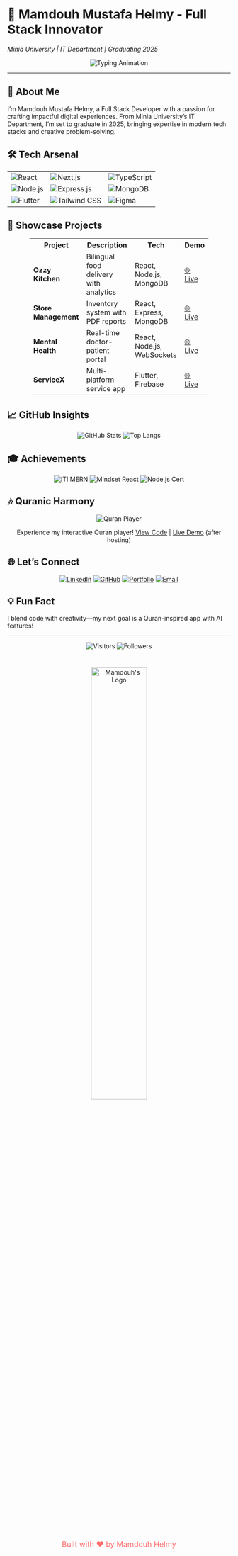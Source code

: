 # 🚀 Mamdouh Mustafa Helmy - Full Stack Innovator
*Minia University | IT Department | Graduating 2025*

<div align="center">
  <img src="https://readme-typing-svg.demolab.com?font=Fira+Code&size=35&duration=4000&pause=1000&color=FF6B6B&center=true&vCenter=true&width=900&height=100&lines=Welcome+to+My+World!;Full+Stack+Developer+Extraordinaire;MERN+Stack+Master;UI%2FUX+Visionary" alt="Typing Animation" />
</div>

---

## 🌟 About Me
I’m Mamdouh Mustafa Helmy, a Full Stack Developer with a passion for crafting impactful digital experiences. From Minia University’s IT Department, I’m set to graduate in 2025, bringing expertise in modern tech stacks and creative problem-solving.

## 🛠️ Tech Arsenal
<div align="center">
  <table>
    <tr>
      <td><img src="https://img.shields.io/badge/React-20232A?style=for-the-badge&logo=react&logoColor=61DAFB" alt="React" /></td>
      <td><img src="https://img.shields.io/badge/Next.js-000000?style=for-the-badge&logo=nextdotjs&logoColor=white" alt="Next.js" /></td>
      <td><img src="https://img.shields.io/badge/TypeScript-007ACC?style=for-the-badge&logo=typescript&logoColor=white" alt="TypeScript" /></td>
    </tr>
    <tr>
      <td><img src="https://img.shields.io/badge/Node.js-339933?style=for-the-badge&logo=nodedotjs&logoColor=white" alt="Node.js" /></td>
      <td><img src="https://img.shields.io/badge/Express.js-000000?style=for-the-badge&logo=express&logoColor=white" alt="Express.js" /></td>
      <td><img src="https://img.shields.io/badge/MongoDB-47A248?style=for-the-badge&logo=mongodb&logoColor=white" alt="MongoDB" /></td>
    </tr>
    <tr>
      <td><img src="https://img.shields.io/badge/Flutter-02569B?style=for-the-badge&logo=flutter&logoColor=white" alt="Flutter" /></td>
      <td><img src="https://img.shields.io/badge/Tailwind_CSS-38B2AC?style=for-the-badge&logo=tailwind-css&logoColor=white" alt="Tailwind CSS" /></td>
      <td><img src="https://img.shields.io/badge/Figma-F24E1E?style=for-the-badge&logo=figma&logoColor=white" alt="Figma" /></td>
    </tr>
  </table>
</div>

## 🚀 Showcase Projects
<div align="center">
  <table style="width: 80%;">
    <tr>
      <th>Project</th>
      <th>Description</th>
      <th>Tech</th>
      <th>Demo</th>
    </tr>
    <tr>
      <td><b>Ozzy Kitchen</b></td>
      <td>Bilingual food delivery with analytics</td>
      <td>React, Node.js, MongoDB</td>
      <td><a href="https://restaurant-d5367.web.app/">🌐 Live</a></td>
    </tr>
    <tr>
      <td><b>Store Management</b></td>
      <td>Inventory system with PDF reports</td>
      <td>React, Express, MongoDB</td>
      <td><a href="https://store-management-467c1.web.app/">🌐 Live</a></td>
    </tr>
    <tr>
      <td><b>Mental Health</b></td>
      <td>Real-time doctor-patient portal</td>
      <td>React, Node.js, WebSockets</td>
      <td><a href="https://mental-health-deafe.web.app/">🌐 Live</a></td>
    </tr>
    <tr>
      <td><b>ServiceX</b></td>
      <td>Multi-platform service app</td>
      <td>Flutter, Firebase</td>
      <td><a href="https://servicex-741d4.web.app/">🌐 Live</a></td>
    </tr>
  </table>
</div>

## 📈 GitHub Insights
<div align="center">
  <img src="https://github-readme-stats.vercel.app/api?username=Mamdouh-Helmy&show_icons=true&theme=synthwave&hide_border=true" alt="GitHub Stats" />
  <img src="https://github-readme-stats.vercel.app/api/top-langs/?username=Mamdouh-Helmy&layout=compact&theme=synthwave&hide_border=true" alt="Top Langs" />
</div>

## 🎓 Achievements
<div align="center">
  <img src="https://img.shields.io/badge/ITI-MERN_Stack-007ACC?style=for-the-badge&logo=javascript&logoColor=white" alt="ITI MERN" />
  <img src="https://img.shields.io/badge/Mindset-ReactJS-61DAFB?style=for-the-badge&logo=react&logoColor=black" alt="Mindset React" />
  <img src="https://img.shields.io/badge/Node.js-Certified-339933?style=for-the-badge&logo=nodedotjs&logoColor=white" alt="Node.js Cert" />
</div>

## 🎶 Quranic Harmony
<div align="center">
  <img src="https://img.shields.io/badge/Quran_Player-1DB954?style=for-the-badge&logo=spotify&logoColor=white" alt="Quran Player" />
  <p>Experience my interactive Quran player! <a href="https://github.com/Mamdouh-Helmy/Mamdouh-Helmy/tree/main/quran-player">View Code</a> | <a href="https://mamdouh-helmy.github.io/Mamdouh-Helmy/quran-player/">Live Demo</a> (after hosting)</p>
</div>

## 🌐 Let’s Connect
<div align="center">
  <a href="https://www.linkedin.com/in/mamdoh-helmy-487418289"><img src="https://img.shields.io/badge/LinkedIn-0077B5?style=for-the-badge&logo=linkedin&logoColor=white" alt="LinkedIn" /></a>
  <a href="https://github.com/Mamdouh-Helmy"><img src="https://img.shields.io/badge/GitHub-100000?style=for-the-badge&logo=github&logoColor=white" alt="GitHub" /></a>
  <a href="https://mamdouh-s-personal-website.web.app/"><img src="https://img.shields.io/badge/Portfolio-FF5722?style=for-the-badge&logo=google-chrome&logoColor=white" alt="Portfolio" /></a>
  <a href="mailto:mamdouhcs1@gmail.com"><img src="https://img.shields.io/badge/Email-D14836?style=for-the-badge&logo=gmail&logoColor=white" alt="Email" /></a>
</div>

## 💡 Fun Fact
I blend code with creativity—my next goal is a Quran-inspired app with AI features!

---

<div align="center">
  <img src="https://visitor-badge.glitch.me/badge?page_id=Mamdouh-Helmy" alt="Visitors" />
  <img src="https://img.shields.io/github/followers/Mamdouh-Helmy?label=Followers&style=social" alt="Followers" />
</div>

<div align="center" style="margin-top: 40px;">
  <img src="https://www2.0zz0.com/2025/07/14/07/151768685.jpg" width="50%" alt="Mamdouh's Logo" />
</div>

<div align="center" style="margin-top: 20px; font-size: 1.2em; color: #FF6B6B;">
  Built with ❤️ by Mamdouh Helmy
</div>
